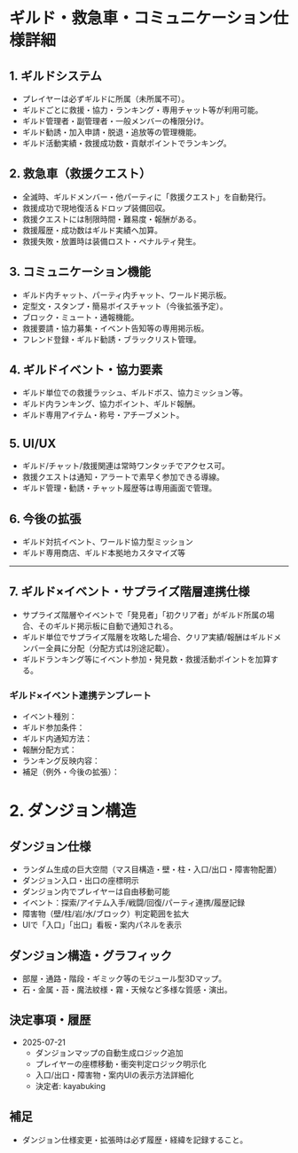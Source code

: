 # ギルド・救急車・コミュニケーション仕様詳細

## 1. ギルドシステム
- プレイヤーは必ずギルドに所属（未所属不可）。
- ギルドごとに救援・協力・ランキング・専用チャット等が利用可能。
- ギルド管理者・副管理者・一般メンバーの権限分け。
- ギルド勧誘・加入申請・脱退・追放等の管理機能。
- ギルド活動実績・救援成功数・貢献ポイントでランキング。

## 2. 救急車（救援クエスト）
- 全滅時、ギルドメンバー・他パーティに「救援クエスト」を自動発行。
- 救援成功で現地復活＆ドロップ装備回収。
- 救援クエストには制限時間・難易度・報酬がある。
- 救援履歴・成功数はギルド実績へ加算。
- 救援失敗・放置時は装備ロスト・ペナルティ発生。

## 3. コミュニケーション機能
- ギルド内チャット、パーティ内チャット、ワールド掲示板。
- 定型文・スタンプ・簡易ボイスチャット（今後拡張予定）。
- ブロック・ミュート・通報機能。
- 救援要請・協力募集・イベント告知等の専用掲示板。
- フレンド登録・ギルド勧誘・ブラックリスト管理。

## 4. ギルドイベント・協力要素
- ギルド単位での救援ラッシュ、ギルドボス、協力ミッション等。
- ギルド内ランキング、協力ポイント、ギルド報酬。
- ギルド専用アイテム・称号・アチーブメント。

## 5. UI/UX
- ギルド/チャット/救援関連は常時ワンタッチでアクセス可。
- 救援クエストは通知・アラートで素早く参加できる導線。
- ギルド管理・勧誘・チャット履歴等は専用画面で管理。

## 6. 今後の拡張
- ギルド対抗イベント、ワールド協力型ミッション
- ギルド専用商店、ギルド本拠地カスタマイズ等

---

## 7. ギルド×イベント・サプライズ階層連携仕様

- サプライズ階層やイベントで「発見者」「初クリア者」がギルド所属の場合、そのギルド掲示板に自動で通知される。
- ギルド単位でサプライズ階層を攻略した場合、クリア実績/報酬はギルドメンバー全員に分配（分配方式は別途記載）。
- ギルドランキング等にイベント参加・発見数・救援活動ポイントを加算する。

### ギルド×イベント連携テンプレート
- イベント種別：
- ギルド参加条件：
- ギルド内通知方法：
- 報酬分配方式：
- ランキング反映内容：
- 補足（例外・今後の拡張）：

# 2. ダンジョン構造

## ダンジョン仕様
- ランダム生成の巨大空間（マス目構造・壁・柱・入口/出口・障害物配置）
- ダンジョン入口・出口の座標明示
- ダンジョン内でプレイヤーは自由移動可能
- イベント：探索/アイテム入手/戦闘/回復/パーティ連携/履歴記録
- 障害物（壁/柱/岩/水/ブロック）判定範囲を拡大
- UIで「入口」「出口」看板・案内パネルを表示
  
## ダンジョン構造・グラフィック
- 部屋・通路・階段・ギミック等のモジュール型3Dマップ。
- 石・金属・苔・魔法紋様・霧・天候など多様な質感・演出。

## 決定事項・履歴
- 2025-07-21
  - ダンジョンマップの自動生成ロジック追加
  - プレイヤーの座標移動・衝突判定ロジック明示化
  - 入口/出口・障害物・案内UIの表示方法詳細化
  - 決定者: kayabuking

## 補足
- ダンジョン仕様変更・拡張時は必ず履歴・経緯を記録すること。
